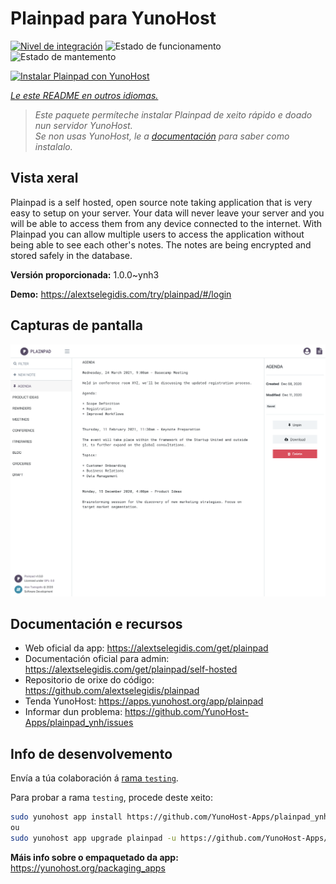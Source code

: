 <!--
NOTA: Este README foi creado automáticamente por <https://github.com/YunoHost/apps/tree/master/tools/readme_generator>
NON debe editarse manualmente.
-->

# Plainpad para YunoHost

[![Nivel de integración](https://dash.yunohost.org/integration/plainpad.svg)](https://ci-apps.yunohost.org/ci/apps/plainpad/) ![Estado de funcionamento](https://ci-apps.yunohost.org/ci/badges/plainpad.status.svg) ![Estado de mantemento](https://ci-apps.yunohost.org/ci/badges/plainpad.maintain.svg)

[![Instalar Plainpad con YunoHost](https://install-app.yunohost.org/install-with-yunohost.svg)](https://install-app.yunohost.org/?app=plainpad)

*[Le este README en outros idiomas.](./ALL_README.md)*

> *Este paquete permíteche instalar Plainpad de xeito rápido e doado nun servidor YunoHost.*  
> *Se non usas YunoHost, le a [documentación](https://yunohost.org/install) para saber como instalalo.*

## Vista xeral

Plainpad is a self hosted, open source note taking application that is very easy to setup on your server. Your data will never leave your server and you will be able to access them from any device connected to the internet.
With Plainpad you can allow multiple users to access the application without being able to see each other's notes. The notes are being encrypted and stored safely in the database.

**Versión proporcionada:** 1.0.0~ynh3

**Demo:** <https://alextselegidis.com/try/plainpad/#/login>

## Capturas de pantalla

![Captura de pantalla de Plainpad](./doc/screenshots/screenshot.png)

## Documentación e recursos

- Web oficial da app: <https://alextselegidis.com/get/plainpad>
- Documentación oficial para admin: <https://alextselegidis.com/get/plainpad/self-hosted>
- Repositorio de orixe do código: <https://github.com/alextselegidis/plainpad>
- Tenda YunoHost: <https://apps.yunohost.org/app/plainpad>
- Informar dun problema: <https://github.com/YunoHost-Apps/plainpad_ynh/issues>

## Info de desenvolvemento

Envía a túa colaboración á [rama `testing`](https://github.com/YunoHost-Apps/plainpad_ynh/tree/testing).

Para probar a rama `testing`, procede deste xeito:

```bash
sudo yunohost app install https://github.com/YunoHost-Apps/plainpad_ynh/tree/testing --debug
ou
sudo yunohost app upgrade plainpad -u https://github.com/YunoHost-Apps/plainpad_ynh/tree/testing --debug
```

**Máis info sobre o empaquetado da app:** <https://yunohost.org/packaging_apps>

